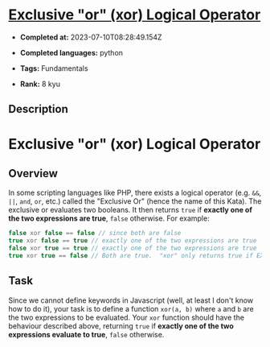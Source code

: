 # [Exclusive "or" (xor) Logical Operator](https://www.codewars.com/kata/56fa3c5ce4d45d2a52001b3c)

- **Completed at:** 2023-07-10T08:28:49.154Z

- **Completed languages:** python

- **Tags:** Fundamentals

- **Rank:** 8 kyu

## Description

# Exclusive "or" (xor) Logical Operator

## Overview

In some scripting languages like PHP, there exists a logical operator (e.g. `&&`, `||`, `and`, `or`, etc.) called the "Exclusive Or" (hence the name of this Kata).  The exclusive or evaluates two booleans.  It then returns `true` if **exactly one of the two expressions are true**, `false` otherwise.  For example:


```php
false xor false == false // since both are false
true xor false == true // exactly one of the two expressions are true
false xor true == true // exactly one of the two expressions are true
true xor true == false // Both are true.  "xor" only returns true if EXACTLY one of the two expressions evaluate to true.
```

## Task

Since we cannot define keywords in Javascript (well, at least I don't know how to do it), your task is to define a function `xor(a, b)` where `a` and `b` are the two expressions to be evaluated.  Your `xor` function should have the behaviour described above, returning `true` if **exactly one of the two expressions evaluate to true**, `false` otherwise.